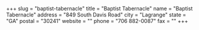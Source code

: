 +++
slug = "baptist-tabernacle"
title = "Baptist Tabernacle"
name = "Baptist Tabernacle"
address = "849 South Davis Road"
city = "Lagrange"
state = "GA"
postal = "30241"
website = ""
phone = "706 882-0087"
fax = ""
+++
